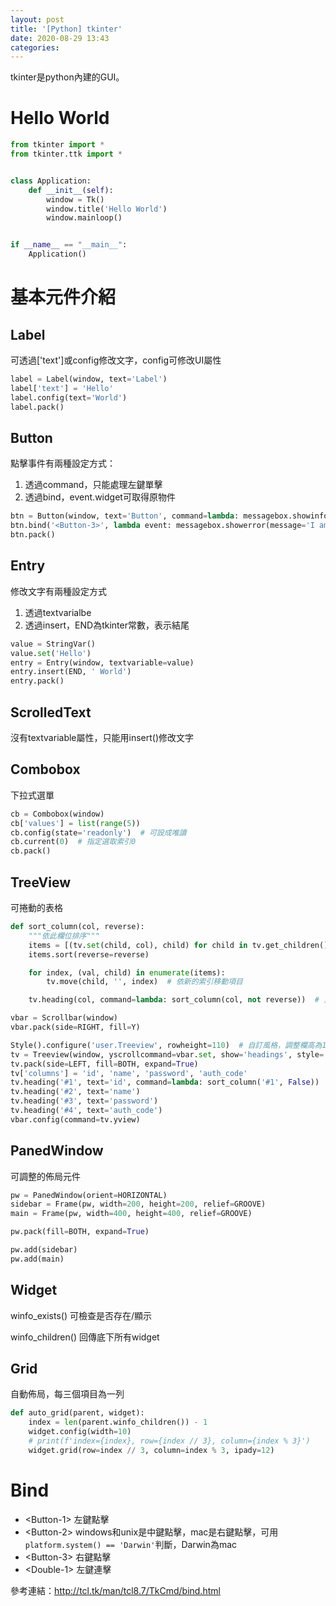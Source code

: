 ```yaml
---
layout: post
title: '[Python] tkinter'
date: 2020-08-29 13:43
categories: 
---
```

tkinter是python內建的GUI。

# Hello World
```python
from tkinter import *
from tkinter.ttk import *


class Application:
    def __init__(self):
        window = Tk()
        window.title('Hello World')
        window.mainloop()


if __name__ == "__main__":
    Application()
```

# 基本元件介紹
## Label
可透過['text']或config修改文字，config可修改UI屬性
```python
label = Label(window, text='Label')
label['text'] = 'Hello'
label.config(text='World')
label.pack()
```
## Button
點擊事件有兩種設定方式：
1. 透過command，只能處理左鍵單擊
2. 透過bind，event.widget可取得原物件

```python
btn = Button(window, text='Button', command=lambda: messagebox.showinfo(message='I am info'))
btn.bind('<Button-3>', lambda event: messagebox.showerror(message='I am error'))
btn.pack()
```
## Entry
修改文字有兩種設定方式
1. 透過textvarialbe
2. 透過insert，END為tkinter常數，表示結尾

```python
value = StringVar()
value.set('Hello')
entry = Entry(window, textvariable=value)
entry.insert(END, ' World')
entry.pack()
```
## ScrolledText
沒有textvariable屬性，只能用insert()修改文字

## Combobox
下拉式選單
```python
cb = Combobox(window)
cb['values'] = list(range(5))
cb.config(state='readonly')  # 可設成唯讀
cb.current(0)  # 指定選取索引0
cb.pack()
```

## TreeView
可捲動的表格
```python
def sort_column(col, reverse):
    """依此欄位排序"""
    items = [(tv.set(child, col), child) for child in tv.get_children()]  #取出欄位值對應項目
    items.sort(reverse=reverse)

    for index, (val, child) in enumerate(items):
        tv.move(child, '', index)  # 依新的索引移動項目

    tv.heading(col, command=lambda: sort_column(col, not reverse))  # 重新定義方法為反向排序

vbar = Scrollbar(window)
vbar.pack(side=RIGHT, fill=Y)

Style().configure('user.Treeview', rowheight=110)  # 自訂風格，調整欄高為110
tv = Treeview(window, yscrollcommand=vbar.set, show='headings', style='user.Treeview')
tv.pack(side=LEFT, fill=BOTH, expand=True)
tv['columns'] = 'id', 'name', 'password', 'auth_code'
tv.heading('#1', text='id', command=lambda: sort_column('#1', False))
tv.heading('#2', text='name')
tv.heading('#3', text='password')
tv.heading('#4', text='auth_code')
vbar.config(command=tv.yview)
```

## PanedWindow
可調整的佈局元件

```python
pw = PanedWindow(orient=HORIZONTAL)
sidebar = Frame(pw, width=200, height=200, relief=GROOVE)
main = Frame(pw, width=400, height=400, relief=GROOVE)

pw.pack(fill=BOTH, expand=True)

pw.add(sidebar)
pw.add(main)
```

## Widget
winfo_exists() 可檢查是否存在/顯示

winfo_children() 回傳底下所有widget

## Grid
自動佈局，每三個項目為一列
```python
def auto_grid(parent, widget):
    index = len(parent.winfo_children()) - 1
    widget.config(width=10)
    # print(f'index={index}, row={index // 3}, column={index % 3}')
    widget.grid(row=index // 3, column=index % 3, ipady=12)
```

# Bind
- &lt;Button-1&gt; 左鍵點擊
- &lt;Button-2&gt; windows和unix是中鍵點擊，mac是右鍵點擊，可用`platform.system() == 'Darwin'`判斷，Darwin為mac
- &lt;Button-3&gt; 右鍵點擊
- &lt;Double-1&gt; 左鍵連擊

參考連結：<http://tcl.tk/man/tcl8.7/TkCmd/bind.html>